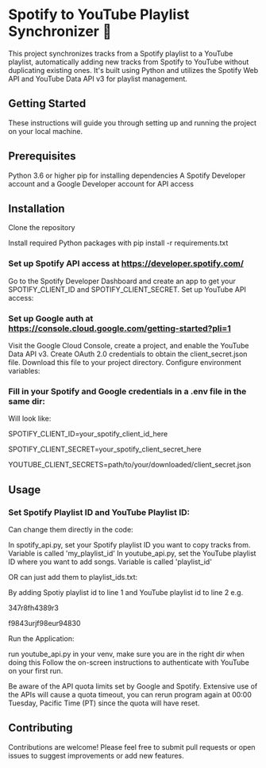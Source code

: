 # Spotify to YouTube Playlist Synchronizer 🚀

This project synchronizes tracks from a Spotify playlist to a YouTube playlist, automatically adding new tracks from Spotify to YouTube without duplicating existing ones. It's built using Python and utilizes the Spotify Web API and YouTube Data API v3 for playlist management.

## Getting Started

These instructions will guide you through setting up and running the project on your local machine.

## Prerequisites

Python 3.6 or higher
pip for installing dependencies
A Spotify Developer account and a Google Developer account for API access

## Installation

Clone the repository

Install required Python packages with
pip install -r requirements.txt

### Set up Spotify API access at https://developer.spotify.com/

Go to the Spotify Developer Dashboard and create an app to get your SPOTIFY_CLIENT_ID and SPOTIFY_CLIENT_SECRET.
Set up YouTube API access:

### Set up Google auth at https://console.cloud.google.com/getting-started?pli=1

Visit the Google Cloud Console, create a project, and enable the YouTube Data API v3.
Create OAuth 2.0 credentials to obtain the client_secret.json file. Download this file to your project directory.
Configure environment variables:


### Fill in your Spotify and Google credentials in a .env file in the same dir:

Will look like:

SPOTIFY_CLIENT_ID=your_spotify_client_id_here

SPOTIFY_CLIENT_SECRET=your_spotify_client_secret_here

YOUTUBE_CLIENT_SECRETS=path/to/your/downloaded/client_secret.json

## Usage

### Set Spotify Playlist ID and YouTube Playlist ID:


Can change them directly in the code:

In spotify_api.py, set your Spotify playlist ID you want to copy tracks from. Variable is called 'my_playlist_id'
In youtube_api.py, set the YouTube playlist ID where you want to add songs. Variable is called 'playlist_id'

OR can just add them to playlist_ids.txt:

By adding Spotiy playlist id to line 1 and YouTube playlist id to line 2 e.g.

347r8fh4389r3

f9843urjf98eur94830


Run the Application:

run youtube_api.py in your venv, make sure you are in the right dir when doing this
Follow the on-screen instructions to authenticate with YouTube on your first run.

Be aware of the API quota limits set by Google and Spotify.
Extensive use of the APIs will cause a quota timeout, you can rerun program again at 00:00 Tuesday, Pacific Time (PT) since the quota will have reset.

## Contributing

Contributions are welcome! Please feel free to submit pull requests or open issues to suggest improvements or add new features.
